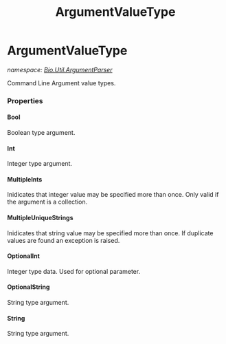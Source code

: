 ﻿---
title: ArgumentValueType
---

# ArgumentValueType
_namespace: [Bio.Util.ArgumentParser](N-Bio.Util.ArgumentParser.html)_

Command Line Argument value types.



### Properties

#### Bool
Boolean type argument.
#### Int
Integer type argument.
#### MultipleInts
Inidicates that integer value may be specified more than once.
 Only valid if the argument is a collection.
#### MultipleUniqueStrings
Inidicates that string value may be specified more than once.
 If duplicate values are found an exception is raised.
#### OptionalInt
Integer type data. Used for optional parameter.
#### OptionalString
String type argument.
#### String
String type argument.

